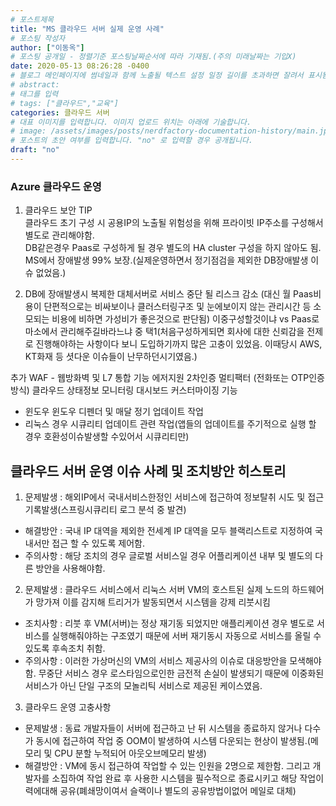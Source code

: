 ```yaml
---
# 포스트제목
title: "MS 클라우드 서버 실제 운영 사례"
# 포스팅 작성자
author: ["이동옥"] 
# 포스팅 공개일 - 정렬기준 포스팅날짜순서에 따라 기재됨.(주의 미래날짜는 기입X)
date: 2020-05-13 08:26:28 -0400
# 블로그 메인페이지에 썸네일과 함께 노출될 텍스트 설정 일정 길이를 초과하면 잘려서 표시됨.
# abstract:
# 태그를 입력
# tags: ["클라우드","교육"]
categories: 클라우드 서버
# 대표 이미지를 입력합니다. 이미지 업로드 위치는 아래에 기술합니다.
# image: /assets/images/posts/nerdfactory-documentation-history/main.jpg
# 포스트의 초안 여부를 입력합니다. "no" 로 입력할 경우 공개됩니다.
draft: "no"
---
```

### Azure 클라우드 운영
1. 클라우드 보안 TIP  
 클라우드 초기 구성 시 공용IP의 노출될 위험성을 위해 프라이빗 IP주소를 구성해서 별도로 관리해야함.  
 DB같은경우 Paas로 구성하게 될 경우 별도의 HA cluster 구성을 하지 않아도 됨. MS에서 장애발생 99% 보장.(실제운영하면서 정기점검을 제외한 DB장애발생 이슈 없었음.)

2. DB에 장애발생시 복제한 대체서버로 서비스 중단 될 리스크 감소 (대신 월 Paas비용이 단편적으로는 비싸보이나 클러스터링구조 및 눈에보이지 않는 관리시간 등 소모되는 비용에 비하면 가성비가 좋은것으로 판단됨) 이중구성할것이냐 vs Paas로 마소에서 관리해주길바라느냐 중 택1(처음구성하게되면 회사에 대한 신뢰감을 전제로 진행해야하는 사항이다 보니 도입하기까지 많은 고충이 있었음. 이때당시 AWS, KT화재 등 셧다운 이슈들이 난무하던시기였음.)  

추가 WAF - 웹방화벽 및 L7 통합 기능 에저지원
2차인증 멀티팩터 (전화또는 OTP인증방식)
클라우드 상태정보 모니터링 대시보드 커스터마이징 기능

 - 윈도우 윈도우 디펜더 및 매달 정기 업데이트 작업
 - 리눅스 경우 시큐리티 업데이트 관련 작업(앱들의 업데이트를 주기적으로 실행 할 경우 호환성이슈발생할 수있어서 시큐리티만)
 
## 클라우드 서버 운영 이슈 사례 및 조치방안 히스토리
 1. 문제발생 :  해외IP에서 국내서비스한정인 서비스에 접근하여 정보탈취 시도 및 접근 기록발생(스프링시큐리티 로그 분석 중 발견)  
  - 해결방안 : 국내 IP 대역을 제외한 전세계 IP 대역을 모두 블랙리스트로 지정하여 국내서만 접근 할 수 있도록 제어함.  
  - 주의사항 : 해당 조치의 경우 글로벌 서비스일 경우 어플리케이션 내부 및 별도의 다른 방안을 사용해야함.  
  
 2. 문제발생 : 클라우드 서비스에서 리눅스 서버 VM의 호스트된 실제 노드의 하드웨어가 망가져 이를 감지해 트리거가 발동되면서 시스템을 강제 리붓시킴  
  - 조치사항 : 리붓 후 VM(서버)는 정상 재기동 되었지만 애플리케이션 경우 별도로 서비스를 실행해줘야하는 구조였기 때문에 서버 재기동시 자동으로 서비스를 올릴 수 있도록 후속조치 취함.  
  - 주의사항 : 이러한 가상머신의 VM의 서비스 제공사의 이슈로 대응방안을 모색해야함. 무중단 서비스 경우 로스타임으로인한 금전적 손실이 발생되기 때문에 이중화된 서비스가 아닌 단일 구조의 모놀리틱 서비스로 제공된 케이스였음.  
 
 3. 클라우드 운영 고충사항  
  - 문제발생 : 동료 개발자들이 서버에 접근하고 난 뒤 시스템을 종료하지 않거나 다수가 동시에 접근하여 작업 중 OOM이 발생하여 시스템 다운되는 현상이 발생됨.(메모리 및 CPU 분할 누적되어 아웃오브메모리 발생)  
  - 해결방안 : VM에 동시 접근하여 작업할 수 있는 인원을 2명으로 제한함. 그리고 개발자를 소집하여 작업 완료 후 사용한 시스템을 필수적으로 종료시키고 해당 작업이력에대해 공유(폐쇄망이여서 슬랙이나 별도의 공유방법이없어 메일로 대체)  
